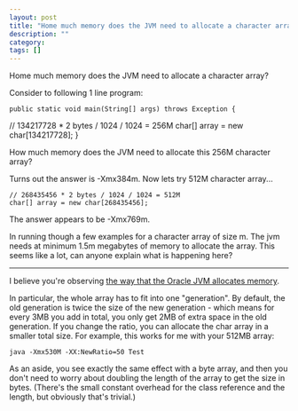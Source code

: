 ```yaml
---
layout: post
title: "Home much memory does the JVM need to allocate a character array?"
description: ""
category:
tags: []
---
```


Home much memory does the JVM need to allocate a character array?


Consider to following 1 line program:

    public static void main(String[] args) throws Exception {
  // 134217728 * 2 bytes / 1024 / 1024 = 256M
  char[] array = new char[134217728]; 
    }

How much memory does the JVM need to allocate this 256M character array?

Turns out the answer is -Xmx384m. Now lets try 512M character array...

    // 268435456 * 2 bytes / 1024 / 1024 = 512M
    char[] array = new char[268435456];

The answer appears to be -Xmx769m.

In running though a few examples for a character array of size m. The jvm needs at minimum 1.5m megabytes of memory to allocate the array. This seems like a lot, can anyone explain what is happening here?


--------------------------------------- 
I believe you're observing [the way that the Oracle JVM allocates memory](http://www.journaldev.com/2856/java-jvm-memory-model-and-garbage-collection-monitoring-tuning).

In particular, the whole array has to fit into one "generation". By default, the old generation is twice the size of the new generation - which means for every 3MB you add in total, you only get 2MB of extra space in the old generation. If you change the ratio, you can allocate the char array in a smaller total size. For example, this works for me with your 512MB array:

    java -Xmx530M -XX:NewRatio=50 Test

As an aside, you see exactly the same effect with a byte array, and then you don't need to worry about doubling the length of the array to get the size in bytes. (There's the small constant overhead for the class reference and the length, but obviously that's trivial.)


